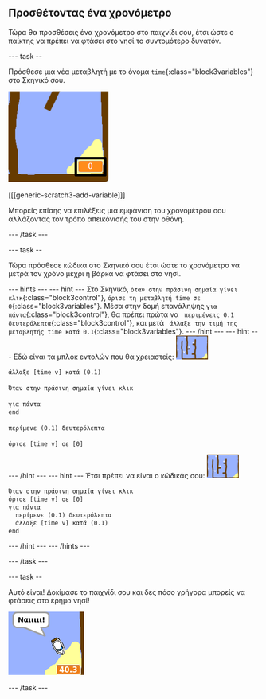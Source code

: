 ## Προσθέτοντας ένα χρονόμετρο

Τώρα θα προσθέσεις ένα χρονόμετρο στο παιχνίδι σου, έτσι ώστε ο παίκτης να πρέπει να φτάσει στο νησί το συντομότερο δυνατόν.

\--- task --

Πρόσθεσε μια νέα μεταβλητή με το όνομα `time`{:class="block3variables"} στο Σκηνικό σου.

![screenshot](images/boat-variable-annotated.png)

[[[generic-scratch3-add-variable]]]

Μπορείς επίσης να επιλέξεις μια εμφάνιση του χρονομέτρου σου αλλάζοντας τον τρόπο απεικόνισής του στην οθόνη.

\--- /task \---

\--- task --

Τώρα πρόσθεσε κώδικα στο Σκηνικό σου έτσι ώστε το χρονόμετρο να μετρά τον χρόνο μέχρι η βάρκα να φτάσει στο νησί.

\--- hints \--- \--- hint \--- Στο Σκηνικό, `όταν στην πράσινη σημαία γίνει κλικ`{:class="block3control"}, `όρισε τη μεταβλητή time σε 0`{:class="block3variables"}. Μέσα στην δομή επανάληψης `για πάντα`{:class="block3control"}, θα πρέπει πρώτα να ` περιμένεις 0.1 δευτερόλεπτα`{:class="block3control"}, και μετά ` άλλαξε την τιμή της μεταβλητής time κατά 0.1`{:class="block3variables"}. \--- /hint \--- \--- hint \--- Εδώ είναι τα μπλοκ εντολών που θα χρειαστείς: ![φάση](images/stage.png)

```blocks3
άλλαξε [time v] κατά (0.1)

Όταν στην πράσινη σημαία γίνει κλικ

για πάντα
end

περίμενε (0.1) δευτερόλεπτα

όρισε [time v] σε [0]
```

\--- /hint \--- \--- hint \--- Έτσι πρέπει να είναι ο κώδικάς σου: ![φάση](images/stage.png)

```blocks3
Όταν στην πράσινη σημαία γίνει κλικ
όρισε [time v] σε [0]
για πάντα 
  περίμενε (0.1) δευτερόλεπτα
  άλλαξε [time v] κατά (0.1)
end
```

\--- /hint \--- \--- /hints \---

\--- /task \---

\--- task --

Αυτό είναι! Δοκίμασε το παιχνίδι σου και δες πόσο γρήγορα μπορείς να φτάσεις στο έρημο νησί!

![screenshot](images/boat-variable-test.png)

\--- /task \---